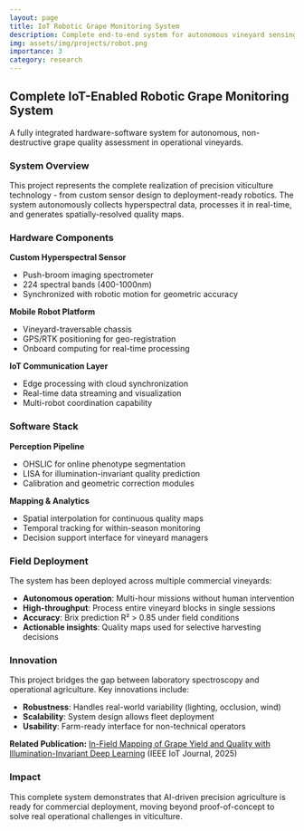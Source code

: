 ```yaml
---
layout: page
title: IoT Robotic Grape Monitoring System
description: Complete end-to-end system for autonomous vineyard sensing
img: assets/img/projects/robot.png
importance: 3
category: research
---
```


## Complete IoT-Enabled Robotic Grape Monitoring System

A fully integrated hardware-software system for autonomous, non-destructive grape quality assessment in operational vineyards.

### System Overview

This project represents the complete realization of precision viticulture technology - from custom sensor design to deployment-ready robotics. The system autonomously collects hyperspectral data, processes it in real-time, and generates spatially-resolved quality maps.

### Hardware Components

**Custom Hyperspectral Sensor**
- Push-broom imaging spectrometer
- 224 spectral bands (400-1000nm)
- Synchronized with robotic motion for geometric accuracy

**Mobile Robot Platform**
- Vineyard-traversable chassis
- GPS/RTK positioning for geo-registration
- Onboard computing for real-time processing

**IoT Communication Layer**
- Edge processing with cloud synchronization
- Real-time data streaming and visualization
- Multi-robot coordination capability

### Software Stack

**Perception Pipeline**
- OHSLIC for online phenotype segmentation
- LISA for illumination-invariant quality prediction
- Calibration and geometric correction modules

**Mapping & Analytics**
- Spatial interpolation for continuous quality maps
- Temporal tracking for within-season monitoring
- Decision support interface for vineyard managers

### Field Deployment

The system has been deployed across multiple commercial vineyards:
- **Autonomous operation**: Multi-hour missions without human intervention
- **High-throughput**: Process entire vineyard blocks in single sessions
- **Accuracy**: Brix prediction R² > 0.85 under field conditions
- **Actionable insights**: Quality maps used for selective harvesting decisions

### Innovation

This project bridges the gap between laboratory spectroscopy and operational agriculture. Key innovations include:
- **Robustness**: Handles real-world variability (lighting, occlusion, wind)
- **Scalability**: System design allows fleet deployment
- **Usability**: Farm-ready interface for non-technical operators

**Related Publication:** [In-Field Mapping of Grape Yield and Quality with Illumination-Invariant Deep Learning](https://ieeexplore.ieee.org/) (IEEE IoT Journal, 2025)

### Impact

This complete system demonstrates that AI-driven precision agriculture is ready for commercial deployment, moving beyond proof-of-concept to solve real operational challenges in viticulture.
